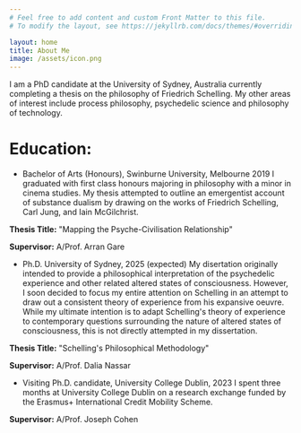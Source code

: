 ```yaml
---
# Feel free to add content and custom Front Matter to this file.
# To modify the layout, see https://jekyllrb.com/docs/themes/#overriding-theme-defaults

layout: home
title: About Me
image: /assets/icon.png
---
```

I am a PhD candidate at the University of Sydney, Australia currently completing a thesis on the philosophy of Friedrich Schelling. My other areas of interest include process philosophy, psychedelic science and philosophy of technology.

Education:
======
* Bachelor of Arts (Honours), Swinburne University, Melbourne 2019
  I graduated with first class honours majoring in philosophy with a minor in cinema studies. My thesis attempted to outline an emergentist account of substance dualism by drawing on the works of Friedrich Schelling, Carl Jung, and Iain McGilchrist.

**Thesis Title:** "Mapping the Psyche-Civilisation Relationship"

**Supervisor:** A/Prof. Arran Gare
* Ph.D. University of Sydney, 2025 (expected)
  My disertation originally intended to provide a philosophical interpretation of the psychedelic experience and other related altered states of consciousness. However, I soon decided to focus my entire attention on Schelling in an attempt to draw out a consistent theory of experience from his expansive oeuvre. While my ultimate intention is to adapt Schelling's theory of experience to contemporary questions surrounding the nature of altered states of consciousness, this is not directly attempted in my dissertation.

**Thesis Title:** "Schelling's Philosophical Methodology"

**Supervisor:** A/Prof. Dalia Nassar
* Visiting Ph.D. candidate, University College Dublin, 2023
  I spent three months at University College Dublin on a research exchange funded by the Erasmus+ International Credit Mobility Scheme. 

**Supervisor:** A/Prof. Joseph Cohen
